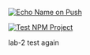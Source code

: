 [![Echo Name on Push](https://github.com/gagandeep2580/sample-app/actions/workflows/main.yml/badge.svg)](https://github.com/gagandeep2580/sample-app/actions/workflows/main.yml)

[![Test NPM Project](https://github.com/gagandeep2580/sample-app/actions/workflows/test-calculator.yml/badge.svg)](https://github.com/gagandeep2580/sample-app/actions/workflows/test-calculator.yml)

lab-2 test again

